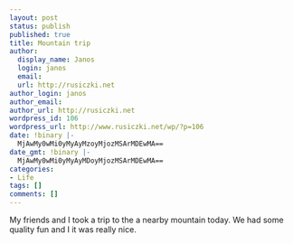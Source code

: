 ```yaml
---
layout: post
status: publish
published: true
title: Mountain trip
author:
  display_name: Janos
  login: janos
  email: 
  url: http://rusiczki.net
author_login: janos
author_email: 
author_url: http://rusiczki.net
wordpress_id: 106
wordpress_url: http://www.rusiczki.net/wp/?p=106
date: !binary |-
  MjAwMy0wMi0yMyAyMzoyMjozMSArMDEwMA==
date_gmt: !binary |-
  MjAwMy0wMi0yMyAyMDoyMjozMSArMDEwMA==
categories:
- Life
tags: []
comments: []
---
```

<p>My friends and I took a trip to the a nearby mountain today. We had some quality fun and I it was really nice.</p>
